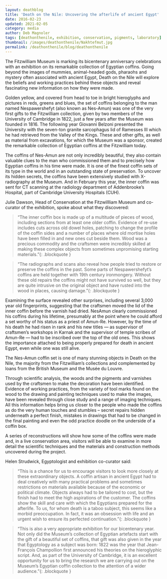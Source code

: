```yaml
---
layout: deathblog
title: 'Death on the Nile: Uncovering the afterlife of ancient Egypt'
date: 2016-02-23
updated: 2021-02-05
category: media
author: Deb Magnoler
tags: [deathonthenile, exhibition, conservation, pigments, laboratory]
thumbnail: /images/deathonthenile/Nakhtefmut.jpg
permalink: /deathonthenile/blog/deathonthenile
---
```


The Fitzwilliam Museum is marking its bicentenary anniversary celebrations with an exhibition on its remarkable collection of Egyptian coffins. Going beyond the images of mummies, animal-headed gods, pharaohs and mystery often associated with ancient Egypt, Death on the Nile will explore the beliefs and working practices behind these objects and reveal fascinating new information on how they were made.

Golden yellow, and covered from head to toe in bright hieroglyphs and pictures in reds, greens and blues, the set of coffins belonging to the man named Nespawershefyt (also known as Nes-Amun) was one of the very first gifts to the Fitzwilliam collection, given by two members of the University of Cambridge in 1822, just a few years after the Museum was founded in 1816. The following year Giovanni Belzoni presented the University with the seven-ton granite sarcophagus lid of Ramesses III which he had retrieved from the Valley of the Kings. These and other gifts, as well as material from excavations, for which the Museum was a sponsor, created the remarkable collection of Egyptian coffins at the Fitzwilliam today.

The coffins of Nes-Amun are not only incredibly beautiful, they also contain valuable clues to the man who commissioned them and to precisely how Egyptian coffins in his time were made. It is one of the finest coffin sets of its type in the world and in an outstanding state of preservation. To uncover its hidden secrets, the coffins have been extensively studied with X-radiography at the Museum. And in February this year, the inner coffin was sent for CT scanning at the radiology department of Addenbrooke’s Hospital, part of Cambridge University Hospitals (CUH).

Julie Dawson, Head of Conservation at the Fitzwillliam Museum and co-curator of the exhibition, spoke about what they discovered: 

> “The inner coffin box is made up of a multitude of pieces of wood, including sections from at least one older coffin. Evidence of re-use includes cuts across old dowel holes, patching to change the profile of the coffin sides and a number of places where old mortise holes have been filled in and new ones cut beside them. Wood was a precious commodity and the craftsmen were incredibly skilled at making these complex objects from sometimes unpromising starting materials.”{: .blockquote }

> “The radiographs and scans also reveal how people tried to restore or preserve the coffins in the past. Some parts of Nespawershefyt’s coffins are held together with 19th century ironmongery. Without these old repairs the coffins might not have survived so well, but they are quite intrusive on the original object and have rusted into the wood in places, causing damage.”{: .blockquote }

Examining the surface revealed other surprises, including several 3,000 year old fingerprints, suggesting that the craftsmen moved the lid of the inner coffin before the varnish had dried. NesAmun clearly commissioned his coffins during his lifetime, presumably at the point where he could afford a set worthy of his status as a priest of Amun-Re. However, by the time of his death he had risen in rank and his new titles — as supervisor of craftsmen’s workshops in Karnak and the supervisor of temple scribes of Amun-Re — had to be inscribed over the top of the old ones. This shows the importance attached to being properly prepared for death in ancient Egypt, even while one was still alive.

The Nes-Amun coffin set is one of many stunning objects in Death on the Nile, the majority from the Fitzwilliam’s collections and complemented by loans from the British Museum and the Musée du Louvre.

Through scientific analysis, the woods and the pigments and varnishes used by the craftsmen to make the decoration have been identified. Evidence of working practices, from the variety of tool marks found on the wood to the drawing and painting techniques used to make the images, have been revealed through close study and a range of imaging techniques. All this information helps bring us closer to the people who made the coffins as do the very human touches and stumbles – secret repairs hidden underneath a perfect finish, mistakes in drawings that had to be changed in the final painting and even the odd practice doodle on the underside of a coffin box.

A series of reconstructions will show how some of the coffins were made and, in a live conservation area, visitors will be able to examine in more detail the scientific techniques and the materials and construction methods uncovered during the project.

Helen Strudwick, Egyptologist and exhibition co-curator said: 

> “This is a chance for us to encourage visitors to look more closely at these extraordinary objects. A coffin artisan in ancient Egypt had to deal creatively with many practical problems and sometimes restrictions on materials available because of the economic or political climate. Objects always had to be tailored to cost, but the finish had to meet the high aspirations of the customer. The coffins show the skill and care with which the Egyptians prepared for the afterlife. To us, for whom death is a taboo subject, this seems like a morbid preoccupation. In fact, it was an obsession with life and an urgent wish to ensure its perfected continuation.”{: .blockquote }

> “This is also a very appropriate exhibition for our bicentenary year. Not only did the Museum’s collection of Egyptian artefacts start with the gift of a beautiful set of coffins, that gift was also given in the year that Egyptology as a subject was born: 1822 was the year that Jean-François Champollion first announced his theories on the hieroglyphic script. And, as part of the University of Cambridge, it is an excellent opportunity for us to bring the research we are carrying out on the Museum’s Egyptian coffin collection to the attention of a wider audience.”{: .blockquote }
